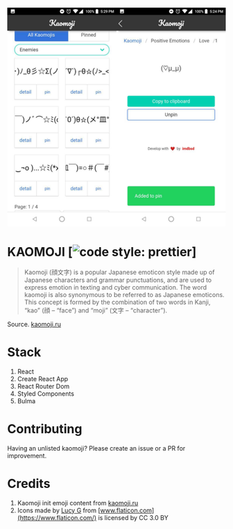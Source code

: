 ![Kaomoji Screenshoot](./screenshoot/kaomoji-images.jpg)

# KAOMOJI [![code style: prettier](https://img.shields.io/badge/code_style-prettier-ff69b4.svg?style=flat-square)]

> Kaomoji (顔文字) is a popular Japanese emoticon style made up of Japanese characters and grammar punctuations, and are used to express emotion in texting and cyber communication. The word kaomoji is also synonymous to be referred to as Japanese emoticons. This concept is formed by the combination of two words in Kanji, “kao” (顔 – “face”) and “moji” (文字 – “character”).

Source. [kaomoji.ru](http://kaomoji.ru/en)

# Stack

1. React
2. Create React App
3. React Router Dom
4. Styled Components
5. Bulma

# Contributing

Having an unlisted kaomoji? Please create an issue or a PR for improvement.

# Credits
1. Kaomoji init emoji content from [kaomoji.ru](http://kaomoji.ru/en)
2. Icons made by [Lucy G](https://www.flaticon.com/authors/lucy-g) from [www.flaticon.com](https://www.flaticon.com/) is licensed by CC 3.0 BY

